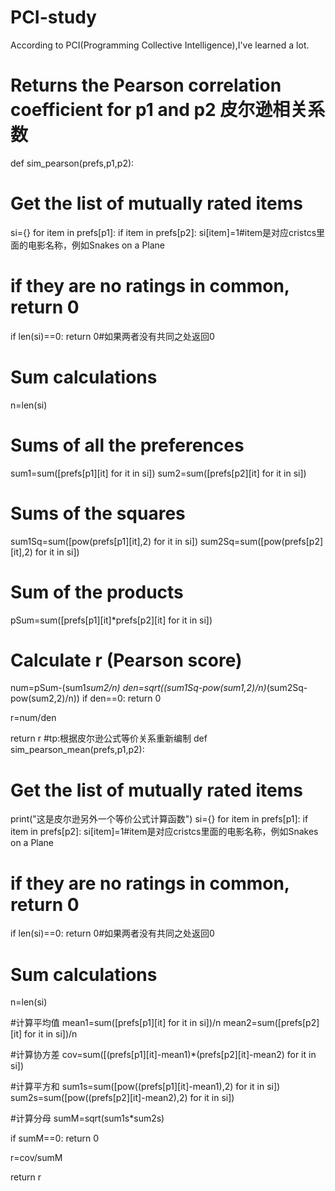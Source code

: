 # PCI-study
According to PCI(Programming Collective Intelligence),I've learned a lot.
# Returns the Pearson correlation coefficient for p1 and p2 皮尔逊相关系数
def sim_pearson(prefs,p1,p2):
  # Get the list of mutually rated items
  si={}
  for item in prefs[p1]: 
    if item in prefs[p2]:
        si[item]=1#item是对应cristcs里面的电影名称，例如Snakes on a Plane

  # if they are no ratings in common, return 0
  if len(si)==0: return 0#如果两者没有共同之处返回0

  # Sum calculations
  n=len(si)
  
  # Sums of all the preferences
  sum1=sum([prefs[p1][it] for it in si])
  sum2=sum([prefs[p2][it] for it in si])
  
  # Sums of the squares
  sum1Sq=sum([pow(prefs[p1][it],2) for it in si])
  sum2Sq=sum([pow(prefs[p2][it],2) for it in si])	
  
  # Sum of the products
  pSum=sum([prefs[p1][it]*prefs[p2][it] for it in si])
  
  # Calculate r (Pearson score)
  num=pSum-(sum1*sum2/n)
  den=sqrt((sum1Sq-pow(sum1,2)/n)*(sum2Sq-pow(sum2,2)/n))
  if den==0: return 0

  r=num/den

  return r
#tp:根据皮尔逊公式等价关系重新编制
def sim_pearson_mean(prefs,p1,p2):
  # Get the list of mutually rated items
  print("这是皮尔逊另外一个等价公式计算函数")
  si={}
  for item in prefs[p1]:
    if item in prefs[p2]:
        si[item]=1#item是对应cristcs里面的电影名称，例如Snakes on a Plane

  # if they are no ratings in common, return 0
  if len(si)==0: return 0#如果两者没有共同之处返回0

  # Sum calculations
  n=len(si)

  #计算平均值
  mean1=sum([prefs[p1][it] for it in si])/n
  mean2=sum([prefs[p2][it] for it in si])/n

  #计算协方差
  cov=sum([(prefs[p1][it]-mean1)*(prefs[p2][it]-mean2) for it in si])

  #计算平方和
  sum1s=sum([pow((prefs[p1][it]-mean1),2) for it in si])
  sum2s=sum([pow((prefs[p2][it]-mean2),2) for it in si])

  #计算分母
  sumM=sqrt(sum1s*sum2s)

  if sumM==0: return 0

  r=cov/sumM

  return r
